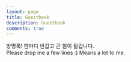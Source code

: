 ```yaml
---
layout: page
title: Guestbook
description: Guestbook
comments: true
---
```

방명록! 한마디 반갑고 큰 힘이 될겁니다.<br>
Please drop me a few lines :) Means a lot to me.

<!--<div style="text-align:center;"> <img src="/images/comments.gif" alt="comments" class="responsive-image"> </div>-->

<!--{% include disqus_guest.html %}-->
